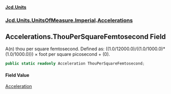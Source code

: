 #### [Jcd.Units](index.md 'index')
### [Jcd.Units.UnitsOfMeasure.Imperial](Jcd.Units.UnitsOfMeasure.Imperial.md 'Jcd.Units.UnitsOfMeasure.Imperial').[Accelerations](Accelerations.md 'Jcd.Units.UnitsOfMeasure.Imperial.Accelerations')

## Accelerations.ThouPerSquareFemtosecond Field

A(n) thou per square femtosecond. Defined as: ((1.0/12000.0)/((1.0/1000.0)*(1.0/1000.0))) × foot per square picosecond + (0).

```csharp
public static readonly Acceleration ThouPerSquareFemtosecond;
```

#### Field Value
[Acceleration](Acceleration.md 'Jcd.Units.UnitTypes.Acceleration')